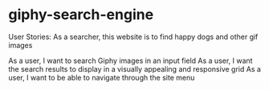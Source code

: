 # giphy-search-engine
User Stories:
As a searcher, this website is to find happy dogs and other gif images

As a user, I want to search Giphy images in an input field 
As a user, I want the search results to display in a visually appealing and responsive grid 
As a user, I want to be able to navigate through the site menu 

